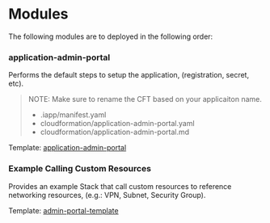 # Modules

The following modules are to deployed in the following order:

### application-admin-portal
Performs the default steps to setup the application, (registration, secret, etc).
> NOTE: Make sure to rename the CFT based on your applicaiton name.
> + .iapp/manifest.yaml
> + cloudformation/application-admin-portal.yaml
> + cloudformation/application-admin-portal.md

Template: [application-admin-portal](./application-admin-portal.md)

### Example Calling Custom Resources
Provides an example Stack that call custom resources to reference networking resources, (e.g.: VPN, Subnet, Security Group).

Template: [admin-portal-template](./admin-portal-template.md)